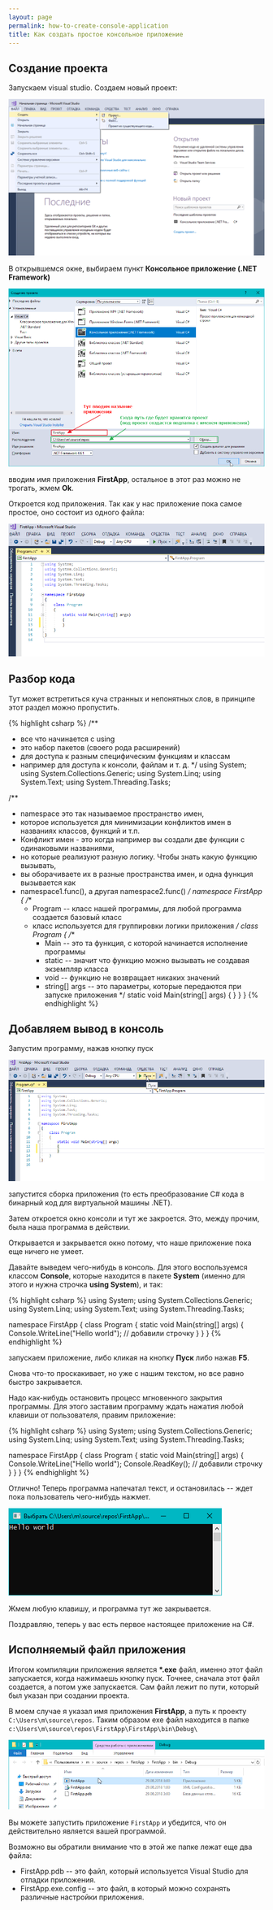 ```yaml
---
layout: page
permalink: how-to-create-console-application
title: Как создать простое консольное приложение
---
```


## Создание проекта

Запускаем visual studio. Создаем новый проект:

![](/assets/images/how-to-create-console-application/create_console_app_01.png)

В открывшемся окне, выбираем пункт **Консольное приложение (.NET Framework)**

![](/assets/images/how-to-create-console-application/create_console_app_02.png)

вводим имя приложения **FirstApp**, остальное в этот раз можно не трогать, жмем **Ok**.

Откроется код приложения. Так как у нас приложение пока самое простое, оно состоит из одного файла:

![](/assets/images/how-to-create-console-application/create_console_app_03.png)

## Разбор кода

Тут может встретиться куча странных и непонятных слов, в принципе этот раздел можно пропустить.

{% highlight csharp %}
/**
 * все что начинается с using 
 * это набор пакетов (своего рода расширений)
 * для доступа к разным специфическим функциям и классам
 * например для доступа к консоли, файлам и т. д.
 */
using System;
using System.Collections.Generic;
using System.Linq;
using System.Text;
using System.Threading.Tasks;

/**
 * namespace это так называемое пространство имен,
 * которое используется для минимизации конфликтов имен в названиях классов, функций и т.п.
 * Конфликт имен - это когда например вы создали две функции с одинаковыми названиями,
 * но которые реализуют разную логику. Чтобы знать какую функцию вызывать, 
 * вы оборачиваете их в разные пространства имен, и одна функция вызывается как
 * namespace1.func(), а другая namespace2.func()
 */ 
namespace FirstApp 
{
    /**
     * Program -- класс нашей программы, для любой программа создается базовый класс
     * класс используется для группировки логики приложения
     */
    class Program
    {
        /**
         * Main -- это та функция, с которой начинается исполнение программы
         * static -- значит что функцию можно вызывать не создавая экземпляр класса
         * void -- функцию не возвращает никаких значений
         * string[] args -- это параметры, которые передаются при запуске приложения
         */
        static void Main(string[] args)
        {
        }
    }
}
{% endhighlight %}

## Добавляем вывод в консоль

Запустим программу, нажав кнопку пуск

![](/assets/images/how-to-create-console-application/create_console_app_04.png)

запустится сборка приложения (то есть преобразование C# кода в бинарный код для виртуальной машины .NET). 

Затем откроется окно консоли и тут же закроется. Это, между прочим, была наша программа в действии. 

Открывается и закрывается окно потому, что наше приложение пока еще ничего не умеет.

Давайте выведем чего-нибудь в консоль. Для этого воспользуемся классом **Console**, которые находится в пакете **System** (именно для этого и нужна строчка **using System**), и так:

{% highlight csharp %}
using System;
using System.Collections.Generic;
using System.Linq;
using System.Text;
using System.Threading.Tasks;

namespace FirstApp
{
    class Program
    {
        static void Main(string[] args)
        {
            Console.WriteLine("Hello world"); // добавили строчку
        }
    }
}
{% endhighlight %}

запускаем приложение, либо кликая на кнопку **Пуск** либо нажав **F5**.

Снова что-то проскакивает, но уже с нашим текстом, но все равно быстро закрывается.

Надо как-нибудь остановить процесс мгновенного закрытия программы. Для этого заставим программу ждать нажатия любой клавиши от пользователя, правим приложение:

 {% highlight csharp %}
using System;
using System.Collections.Generic;
using System.Linq;
using System.Text;
using System.Threading.Tasks;

namespace FirstApp
{
    class Program
    {
        static void Main(string[] args)
        {
            Console.WriteLine("Hello world");
            Console.ReadKey(); // добавили строчку
        }
    }
}
{% endhighlight %}

Отлично! Теперь программа напечатал текст, и остановилась -- ждет пока пользователь чего-нибудь нажмет.

![](/assets/images/how-to-create-console-application/create_console_app_05.png)

Жмем любую клавишу, и программа тут же закрывается.

Поздравляю, теперь у вас есть первое настоящее приложение на C#.

## Исполняемый файл приложения

Итогом компиляции приложения является __*.exe__ файл, именно этот файл запускается, когда нажимаешь кнопку пуск. 
Точнее, сначала этот файл создается, а потом уже запускается. Сам файл лежит по пути, который был указан при создании проекта.

В моем случае я указал имя приложения **FirstApp**, а путь к проекту `C:\Users\m\source\repos`. Таким образом exe файл находится в папке `c:\Users\m\source\repos\FirstApp\FirstApp\bin\Debug\`

![](/assets/images/how-to-create-console-application/create_console_app_06.png)

Вы можете запустить приложение `FirstApp` и убедится, что он действительно является вашей программой.

Возможно вы обратили внимание что в этой же папке лежат еще два файла:

* FirstApp.pdb -- это файл, который используется Visual Studio для отладки приложения.
* FirstApp.exe.config -- это файл, в который можно сохранять различные настройки приложения.


